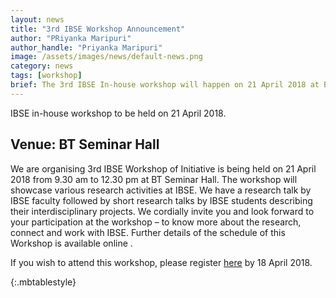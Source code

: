 ```yaml
---
layout: news
title: "3rd IBSE Workshop Announcement"
author: "PRiyanka Maripuri"
author_handle: "Priyanka Maripuri"
image: /assets/images/news/default-news.png
category: news
tags: [workshop]
brief: The 3rd IBSE In-house workshop will happen on 21 April 2018 at BT Seminar Hall. <a href="/news/IBSE-workshop-02">Schedule</a>
---
```

IBSE in-house workshop to be held on 21 April 2018.

<h2><span class =" label label-default">Venue: BT Seminar Hall</span></h2>

We are organising 3rd IBSE Workshop of Initiative is being held on 21 April 2018 from 9.30 am to 12.30 pm at BT Seminar Hall. The workshop will showcase various research activities at IBSE. We have a research talk by IBSE faculty followed by short research talks by IBSE students describing their interdisciplinary projects. We cordially invite you and look forward to your participation at the workshop – to know more about the research, connect and work with IBSE. Further details of the schedule of this Workshop is available online <website>.

If you wish to attend this workshop, please register [here](https://docs.google.com/forms/d/e/1FAIpQLSeG17rW86A03corwF1ypXW_yqX9WprrZY4yvTYJf0SKRWj7WA/viewform) by 18 April 2018.

{:.mbtablestyle}
